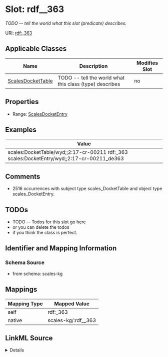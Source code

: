 

# Slot: rdf__363


_TODO -- tell the world what this slot (predicate) describes._





URI: [rdf:_363](http://www.w3.org/1999/02/22-rdf-syntax-ns#_363)



<!-- no inheritance hierarchy -->





## Applicable Classes

| Name | Description | Modifies Slot |
| --- | --- | --- |
| [ScalesDocketTable](../classes/ScalesDocketTable.md) | TODO -- tell the world what this class (type) describes |  no  |







## Properties

* Range: [ScalesDocketEntry](../classes/ScalesDocketEntry.md)






## Examples

| Value |
| --- |
| scales:DocketTable/wyd;;2:17-cr-00211 rdf:_363 scales:DocketEntry/wyd;;2:17-cr-00211_de363 |

## Comments

* 2516 occurrences with subject type scales_DocketTable and object type scales_DocketEntry.

## TODOs

* TODO -- Todos for this slot go here
* or you can delete the todos
* if you think the class is perfect.

## Identifier and Mapping Information







### Schema Source


* from schema: scales-kg




## Mappings

| Mapping Type | Mapped Value |
| ---  | ---  |
| self | rdf:_363 |
| native | scales-kg/:rdf__363 |




## LinkML Source

<details>
```yaml
name: rdf__363
description: TODO -- tell the world what this slot (predicate) describes.
todos:
- TODO -- Todos for this slot go here
- or you can delete the todos
- if you think the class is perfect.
comments:
- 2516 occurrences with subject type scales_DocketTable and object type scales_DocketEntry.
examples:
- value: scales:DocketTable/wyd;;2:17-cr-00211 rdf:_363 scales:DocketEntry/wyd;;2:17-cr-00211_de363
from_schema: scales-kg
rank: 1000
slot_uri: rdf:_363
alias: rdf__363
domain_of:
- scales_DocketTable
range: scales_DocketEntry

```
</details>